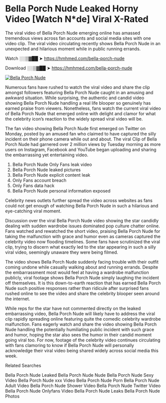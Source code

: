 ﻿# Bella Porch Nude Leaked Horny Video [Watch N*de] Viral X-Rated

The viral video of ﻿Bella Porch Nude emerging online has amassed tremendous views across fan accounts and social media sites with one video clip. The viral video circulating recently shows ﻿Bella Porch Nude in an unexpected and hilarious moment while in public running errands. 

Watch ░░▒▓██ ➤ https://hmhmed.com/bella-porch-nude

Download ░░▒▓██ ➤ https://hmhmed.com/bella-porch-nude

[![Bella Porch Nude](https://i.imgur.com/dJHk4Zq.gif)](https://hmhmed.com/bella-porch-nude)

Numerous fans have rushed to watch the viral video and share the clip amongst followers featuring ﻿Bella Porch Nude caught in an amusing and awkward situation. While surprising, the authentic and candid video showing ﻿Bella Porch Nude handling a real life blooper so genuinely has earned praise from viewers. Nonetheless, fans watch the current viral video of ﻿Bella Porch Nude that emerged online with delight and clamor for what the celebrity icon’s reaction to the widely spread viral video will be.

The fan video showing ﻿Bella Porch Nude first emerged on Twitter on Monday, posted by an amused fan who claimed to have captured the silly incident on their phone camera while out and about. The viral Clip of ﻿Bella Porch Nude had garnered over 2 million views by Tuesday morning as more users on Instagram, Facebook and YouTube began uploading and sharing the embarrassing yet entertaining video. 

1. ﻿Bella Porch Nude Only Fans leak video
2. ﻿Bella Porch Nude leaked pictures
3. ﻿Bella Porch Nude explicit content leak
4. Only Fans account breach
5. Only Fans data hack
6. ﻿Bella Porch Nude personal information exposed

Celebrity news outlets further spread the video across websites as fans could not get enough of watching ﻿Bella Porch Nude in such a hilarious and eye-catching viral moment. 

Discussion over the viral ﻿Bella Porch Nude video showing the star candidly dealing with sudden wardrobe issues dominated pop culture chatter online. Fans watched and rewatched the short video, praising ﻿Bella Porch Nude for taking the malfunction with grace and humor even as cameras captured the celebrity video now flooding timelines. Some fans have scrutinized the viral clip, trying to discern what exactly led to the star appearing in such a silly viral video, seemingly unaware they were being filmed.

The video shows ﻿Bella Porch Nude suddenly facing trouble with their outfit coming undone while casually walking about and running errands. Despite the embarrassment most would feel at having a wardrobe malfunction publicly, viral footage shows ﻿Bella Porch Nude simply laughing the incident off themselves. It is this down-to-earth reaction that has earned ﻿Bella Porch Nude such positive responses rather than ridicule after surprised fans rushed online to see the video and share the celebrity blooper seen around the internet.  

While reps for the star have not commented directly on the leaked embarrassing video, ﻿Bella Porch Nude will likely have to address the viral clip rapidly spreading online featuring quite the comedic celebrity wardrobe malfunction. Fans eagerly watch and share the video showing ﻿Bella Porch Nude handling the potentially humiliating public incident with such grace and humor, hoping the star also sees the humor in their candid moment going viral too. For now, footage of the celebrity video continues circulating with fans clamoring to know if ﻿Bella Porch Nude will personally acknowledge their viral video being shared widely across social media this week.

Related Searches

﻿Bella Porch Nude Leaked
﻿Bella Porch Nude Nude
﻿Bella Porch Nude Sexy Video
﻿Bella Porch Nude xxx Video
﻿Bella Porch Nude Porn
﻿Bella Porch Nude Adult Video
﻿Bella Porch Nude Shower Video
﻿Bella Porch Nude Twitter Video
﻿Bella Porch Nude Onlyfans Video
﻿Bella Porch Nude Leaks
﻿Bella Porch Nude Photos